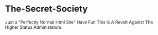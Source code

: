# The-Secret-Society
Just a "Perfectly Normal Html Site"
Have Fun This Is A Revolt Against The Higher Status Administators.
